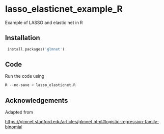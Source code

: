 # lasso_elasticnet_example_R

Example of LASSO and elastic net in R

## Installation

```python
 install.packages('glmnet')
```

## Code

Run the code using

```python
R --no-save < lasso_elasticnet.R

```

## Acknowledgements

Adapted from 

https://glmnet.stanford.edu/articles/glmnet.html#logistic-regression-family-binomial


